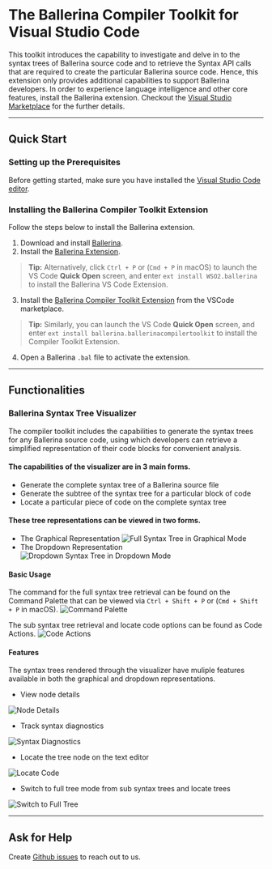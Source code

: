 # The Ballerina Compiler Toolkit for Visual Studio Code

This toolkit introduces the capability to investigate and delve in to the syntax trees of Ballerina source code and to retrieve the Syntax API calls that are required to create the particular Ballerina source code. Hence, this extension only provides additional capabilities to support Ballerina developers. In order to experience language intelligence and other core features, install the Ballerina extension. Checkout the [Visual Studio Marketplace](https://marketplace.visualstudio.com/items?itemName=WSO2.ballerina) for the further details.

---
## Quick Start

### Setting up the Prerequisites

Before getting started, make sure you have installed the [Visual Studio Code editor](https://code.visualstudio.com/download).

### Installing the Ballerina Compiler Toolkit Extension

Follow the steps below to install the Ballerina extension.

1. Download and install [Ballerina](https://ballerina.io/learn/installing-ballerina/setting-up-ballerina/).
2. Install the [Ballerina Extension](https://ballerina.io/learn/tooling-guide/visual-studio-code-extension/quick-start/#installing-the-ballerina-extension). 

  >**Tip:** Alternatively, click `Ctrl + P` or (`Cmd + P` in macOS) to launch the VS Code **Quick Open** screen, and enter `ext install WSO2.ballerina` to install the Ballerina VS Code Extension.

3. Install the [Ballerina Compiler Toolkit Extension](https://marketplace.visualstudio.com/items?itemName=ballerina.ballerinacompilertoolkit) from the VSCode marketplace.

  >**Tip:** Similarly, you can launch the VS Code **Quick Open** screen, and enter `ext install ballerina.ballerinacompilertoolkit` to install the Compiler Toolkit Extension.

4. Open a Ballerina `.bal` file to activate the extension.

---
## Functionalities

### Ballerina Syntax Tree Visualizer
The compiler toolkit includes the capabilities to generate the syntax trees for any Ballerina source code, using which developers can retrieve a simplified representation of their code blocks for convenient analysis.

#### The capabilities of the visualizer are in 3 main forms.
* Generate the complete syntax tree of a Ballerina source file    
* Generate the subtree of the syntax tree for a particular block of code
* Locate a particular piece of code on the complete syntax tree

#### These tree representations can be viewed in two forms.
* The Graphical Representation
  ![Full Syntax Tree in Graphical Mode](docs/syntax-tree-visualizer/GraphicalTree.png)
* The Dropdown Representation
  ![Dropdown Syntax Tree in Dropdown Mode](docs/syntax-tree-visualizer/DropdownTree.png)

#### Basic Usage

The command for the full syntax tree retrieval can be found on the Command Palette that can be viewed via `Ctrl + Shift + P` or (`Cmd + Shift + P` in macOS).
  ![Command Palette](docs/syntax-tree-visualizer/CommandPalette.gif)

The sub syntax tree retrieval and locate code options can be found as Code Actions.
  ![Code Actions](docs/syntax-tree-visualizer/CodeActions.gif)

#### Features
The syntax trees rendered through the visualizer have muliple features available in both the graphical and dropdown representations.

* View node details

![Node Details](docs/syntax-tree-visualizer/NodeDetails.gif)
* Track syntax diagnostics

![Syntax Diagnostics](docs/syntax-tree-visualizer/Diagnostics.gif)
* Locate the tree node on the text editor

![Locate Code](docs/syntax-tree-visualizer/LocateCode.gif)
* Switch to full tree mode from sub syntax trees and locate trees

![Switch to Full Tree](docs/syntax-tree-visualizer/SwitchFullTree.gif)

---
## Ask for Help

Create [Github issues](https://github.com/ballerina-platform/plugin-vscode-compiler-toolkit) to reach out to us.
